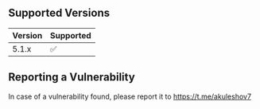 ## Supported Versions

| Version | Supported          |
| ------- | ------------------ |
| 5.1.x   | :white_check_mark: |

## Reporting a Vulnerability

In case of a vulnerability found, please report it to https://t.me/akuleshov7
